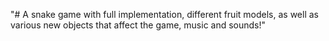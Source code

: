 "# A snake game with full implementation, different fruit models, as well as various new objects that affect the game, music and sounds!" 
